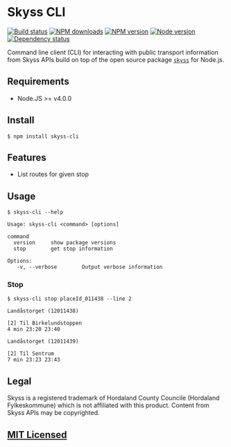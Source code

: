 # Skyss CLI

[![Build status](https://img.shields.io/wercker/ci/5691853d7f7cfb3f2b07b9c4.svg "Build status")](https://app.wercker.com/project/bykey/8bd078fe59226ec4c1243617082ada3f)
[![NPM downloads](https://img.shields.io/npm/dm/skyss-cli.svg "NPM downloads")](https://www.npmjs.com/package/skyss-cli)
[![NPM version](https://img.shields.io/npm/v/skyss-cli.svg "NPM version")](https://www.npmjs.com/package/skyss-cli)
[![Node version](https://img.shields.io/node/v/skyss-cli.svg "Node version")](https://www.npmjs.com/package/skyss-cli)
[![Dependency status](https://img.shields.io/david/Starefossen/skyss-cli.svg "Dependency status")](https://david-dm.org/Starefossen/skyss-cli)

Command line client (CLI) for interacting with public transport information
from Skyss APIs build on top of the open source package
[`skyss`](https://github.com/Starefossen/node-skyss) for Node.js.

## Requirements

* Node.JS >= v4.0.0

## Install

```console
$ npm install skyss-cli
```

## Features

* List routes for given stop

## Usage

```console
$ skyss-cli --help

Usage: skyss-cli <command> [options]

command
  version     show package versions
  stop        get stop information

Options:
   -v, --verbose        Output verbose information
```

### Stop

```console
$ skyss-cli stop placeId_011438 --line 2

Landåstorget (12011438)

[2] Til Birkelundstoppen
4 min 23:20 23:40

Landåstorget (12011439)

[2] Til Sentrum
7 min 23:23 23:43
```

## Legal

Skyss is a registered trademark of Hordaland County Councile (Hordaland
Fylkeskommune) which is not affiliated with this product. Content from Skyss
APIs may be copyrighted.

## [MIT Licensed](https://github.com/Starefossen/skyss-cli/blob/master/LICENSE)
